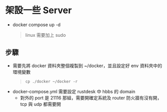 # 架設一些 Server

- docker compose up -d
  > linux 需要加上 sudo

## 步驟

- 需要先將 docker 資料夾整個複製到 ~/docker，並且設定好 env 資料夾中的環境變數
  > `cp ./docker ~/docker -r`
- docker-compose.yml 需要設定 rustdesk 中 hbbs 的 domain
  - 對外的 port 是 21116 那組，需要開確定系統及 router 防火牆有沒有開，tcp 與 udp 都需要開
